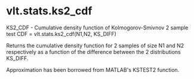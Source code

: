 # vlt.stats.ks2_cdf

 KS2_CDF - Cumulative density function of Kolmogorov-Smivnov 2 sample test
   CDF = vlt.stats.ks2_cdf(N1,N2, KS_DIFF)
 
   Returns the cumulative density function for 2 samples of size N1 and N2
   respectively as a function of the difference between the 2 distributions
   KS_DIFF.
 
   Approximation has been borrowed from MATLAB's KSTEST2 function.

